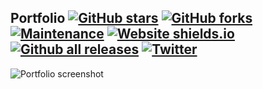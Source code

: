 ## Portfolio [![GitHub stars](https://img.shields.io/github/stars/Sami-Malik/imsamimalik?style=plastic)](https://github.com/Sami-Malik/imsamimalik/stargazers) [![GitHub forks](https://img.shields.io/github/forks/Sami-Malik/imsamimalik?color=limegreen)](https://github.com/Sami-Malik/imsamimalik/network) [![Maintenance](https://img.shields.io/badge/Maintained%3F-yes-green.svg)](https://GitHub.com/sami-malik/imsamimalik/graphs/commit-activity) [![Website shields.io](https://img.shields.io/website-up-down-green-red/http/shields.io.svg)](http://imsamimalik.web.app/) [![Github all releases](https://img.shields.io/github/downloads/Naereen/StrapDown.js/total.svg)](https://GitHub.com/sami-malik/imsamimalik/releases/) [![Twitter](https://img.shields.io/twitter/url?style=social&url=https%3A%2F%2Ftwitter.com%2Fimsamimalik)](https://twitter.com/intent/tweet?text=Wow:&url=https%3A%2F%2Fgithub.com%2FSami-Malik%2Fimsamimalik)




![Portfolio screenshot](https://i.ibb.co/W0xzHwQ/1.png)
